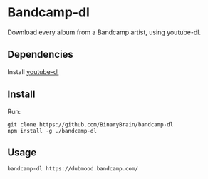 # Bandcamp-dl

Download every album from a Bandcamp artist, using youtube-dl.

## Dependencies

Install [youtube-dl](https://youtube-dl.org/)

## Install

Run:

```
git clone https://github.com/BinaryBrain/bandcamp-dl
npm install -g ./bandcamp-dl
```

## Usage

```
bandcamp-dl https://dubmood.bandcamp.com/
```

